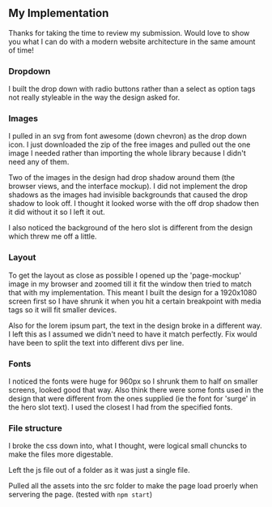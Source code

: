 ## My Implementation
 
Thanks for taking the time to review my submission. Would love to show you what I can do with a modern website architecture in the same amount of time!
 
### Dropdown
I built the drop down with radio buttons rather than a select as option tags not really styleable in the way the design asked for.
 
### Images
I pulled in an svg from font awesome (down chevron) as the drop down icon. I just downloaded the zip of the free images and pulled out the one image I needed rather than importing the whole library because I didn't need any of them.
 
Two of the images in the design had drop shadow around them (the browser views, and the interface mockup). I did not implement the drop shadows as the images had invisible backgrounds that caused the drop shadow to look off. I thought it looked worse with the off drop shadow then it did without it so I left it out.
 
I also noticed the background of the hero slot is different from the design which threw me off a little.
 
### Layout
To get the layout as close as possible I opened up the 'page-mockup' image in my browser and zoomed till it fit the window then tried to match that with my implementation. This meant I built the design for a 1920x1080 screen first so I have shrunk it when you hit a certain breakpoint with media tags so it will fit smaller devices.
 
Also for the lorem ipsum part, the text in the design broke in a different way. I left this as I assumed we didn't need to have it match perfectly. Fix would have been to split the text into different divs per line.
 
### Fonts
I noticed the fonts were huge for 960px so I shrunk them to half on smaller screens, looked good that way. Also think there were some fonts used in the design that were different from the ones supplied (ie the font for 'surge' in the hero slot text). I used the closest I had from the specified fonts.

### File structure
I broke the css down into, what I thought, were logical small chuncks to make the files more digestable.

Left the js file out of a folder as it was just a single file.

Pulled all the assets into the src folder to make the page load proerly when servering the page. (tested with `npm start`)
